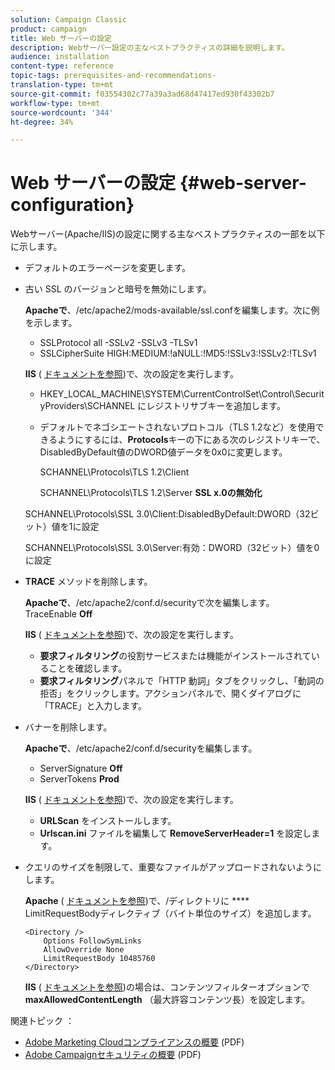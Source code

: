 ```yaml
---
solution: Campaign Classic
product: campaign
title: Web サーバーの設定
description: Webサーバー設定の主なベストプラクティスの詳細を説明します。
audience: installation
content-type: reference
topic-tags: prerequisites-and-recommendations-
translation-type: tm+mt
source-git-commit: f03554302c77a39a3ad68d47417ed930f43302b7
workflow-type: tm+mt
source-wordcount: '344'
ht-degree: 34%

---
```



# Web サーバーの設定 {#web-server-configuration}

Webサーバー(Apache/IIS)の設定に関する主なベストプラクティスの一部を以下に示します。

* デフォルトのエラーページを変更します。

* 古い SSL のバージョンと暗号を無効にします。

   **Apacheで**、/etc/apache2/mods-available/ssl.confを編集します。次に例を示します。

   * SSLProtocol all -SSLv2 -SSLv3 -TLSv1
   * SSLCipherSuite HIGH:MEDIUM:!aNULL:!MD5:!SSLv3:!SSLv2:!TLSv1

   **IIS** ( [ドキュメントを参照](https://support.microsoft.com/en-us/kb/245030))で、次の設定を実行します。

   * HKEY_LOCAL_MACHINE\SYSTEM\CurrentControlSet\Control\SecurityProviders\SCHANNEL にレジストリサブキーを追加します。
   * デフォルトでネゴシエートされないプロトコル（TLS 1.2など）を使用できるようにするには、**Protocols**&#x200B;キーの下にある次のレジストリキーで、DisabledByDefault値のDWORD値データを0x0に変更します。

      SCHANNEL\Protocols\TLS 1.2\Client

      SCHANNEL\Protocols\TLS 1.2\Server
   **SSL x.0の無効化**

   SCHANNEL\Protocols\SSL 3.0\Client:DisabledByDefault:DWORD（32ビット）値を1に設定

   SCHANNEL\Protocols\SSL 3.0\Server:有効：DWORD（32ビット）値を0に設定

* **TRACE** メソッドを削除します。

   **Apacheで**、/etc/apache2/conf.d/securityで次を編集します。TraceEnable  **Off**

   **IIS** ( [ドキュメントを参照](https://www.iis.net/configreference/system.webserver/security/requestfiltering/verbs))で、次の設定を実行します。

   * **要求フィルタリング**&#x200B;の役割サービスまたは機能がインストールされていることを確認します。
   * **要求フィルタリング**&#x200B;パネルで「HTTP 動詞」タブをクリックし、「動詞の拒否」をクリックします。アクションパネルで、開くダイアログに「TRACE」と入力します。

* バナーを削除します。

   **Apacheで**、/etc/apache2/conf.d/securityを編集します。

   * ServerSignature **Off**
   * ServerTokens **Prod**

   **IIS** ( [ドキュメントを参照](https://www.iis.net/configreference/system.webserver/security/requestfiltering/verbs))で、次の設定を実行します。

   * **URLScan** をインストールします。
   * **Urlscan.ini** ファイルを編集して **RemoveServerHeader=1** を設定します。


* クエリのサイズを制限して、重要なファイルがアップロードされないようにします。

   **Apache** ( [ドキュメントを参照](http://httpd.apache.org/docs/2.2/mod/core.html#limitrequestbody))で、/ディレクトリに **** LimitRequestBodyディレクティブ（バイト単位のサイズ）を追加します。

   ```
   <Directory />
       Options FollowSymLinks
       AllowOverride None
       LimitRequestBody 10485760
   </Directory>
   ```

   **IIS** ( [ドキュメントを参照](http://www.iis.net/configreference/system.webserver/security/requestfiltering/requestlimits))の場合は、コンテンツフィルターオプションで **maxAllowedContentLength** （最大許容コンテンツ長）を設定します。

関連トピック ： 

* [Adobe Marketing Cloudコンプライアンスの概要](https://marketing.adobe.com/resources/help/en_US/xref/Adobe-Marketing-Cloud-Privacy-and-Security-Overview.pdf) (PDF)
* [Adobe Campaignセキュリティの概要](https://wwwimages.adobe.com/content/dam/acom/en/marketing-cloud/campaign/pdfs/54658.en.campaign.wp.adb-security.pdf) (PDF)
